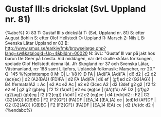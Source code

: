 # Gustaf III:s drickslat (SvL Uppland nr. 81)

{%abc%}
X: 83
T: Gustaf III:s drickslåt
T: (SvL Uppland nr. 81)
S: efter August Bohlin
S: efter Olof Hellstedt
O: Uppland
R: Marsch
Z: Nils L
B: Svenska Låtar Uppland nr 83
B: http://www.smus.se/earkiv/fmk/browselarge.php?lang=sw&katalogid=Up+4&bildnr=00020
N: SvL: "Gustaf III var på jakt hos baron De Geer på Lövsta. Vid middagen, när det skulle skålas för kungen, spelade Olof Hellstedt denna låt. Jfr Skoglund n:r 37 och Svenska Låtar, Västmanland, n:r 188 samt Liljefors, Upländsk folkmusik: Marscher, n:r 20."
Q: 145
%%printtempo 0
M: C|
L: 1/8
K: D
FA | (Ad)FA (Ad)FA | d6 d2 | c2 d2 (ec)(ec) | d2 (A2{BA}) (FD)FA | 
     d2 FA (Ad)FA | d6 ef | (gf)ed c2 (G2{AG}) | B4 !fermata!A2 ::
Ac | e2 Ac e2 Ac | e2 e2 (3cec A2 | d2 (3def g2 g2 | f2 f2 e2 ef | 
g2 g2 (gb)eg | f2 f2 (fa)df | e2 ec (eg)ce | (dA)(fd) AF D2 | 
{/f}g2 (g2{ag}) (gb)eg | f2 (f2{eg}) (fa)df | e2 e2 (eg)ce | d4 {edc}d2 :: 
F2 | G2 (G2{AG}) (GB)EG | F2 (F2{GF}) (FA)DF | [EA,]4 [(EA,]A) ce | (ed)fd (AF)DF | 
     G2 (G2{AG}) (GB)EG | F2 (F2{GF}) (FA)DF | [EA,]4 (EA) ce | d2 {/e}dc d2 :| 
{%endabc%}
